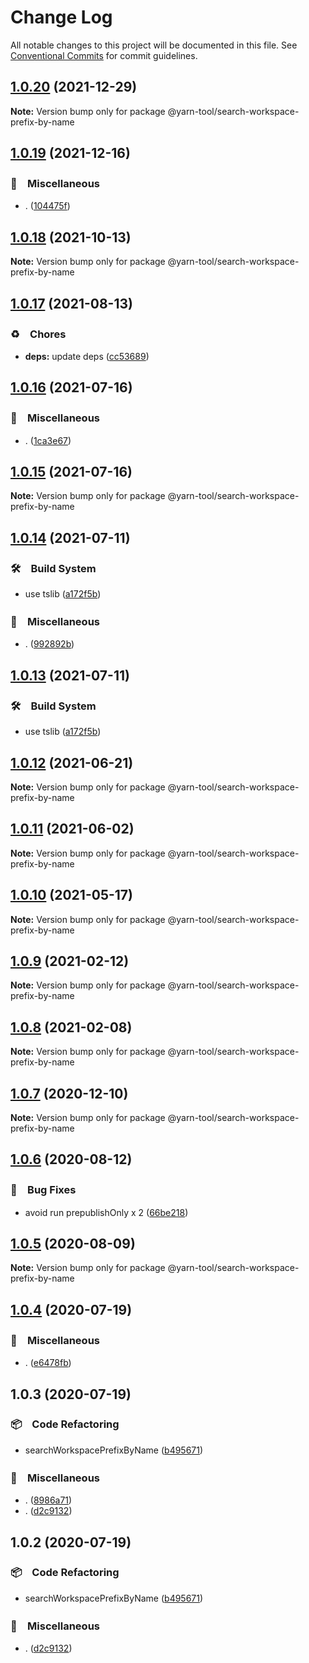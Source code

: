# Change Log

All notable changes to this project will be documented in this file.
See [Conventional Commits](https://conventionalcommits.org) for commit guidelines.

## [1.0.20](https://github.com/bluelovers/ws-yarn-workspaces/compare/@yarn-tool/search-workspace-prefix-by-name@1.0.19...@yarn-tool/search-workspace-prefix-by-name@1.0.20) (2021-12-29)

**Note:** Version bump only for package @yarn-tool/search-workspace-prefix-by-name





## [1.0.19](https://github.com/bluelovers/ws-yarn-workspaces/compare/@yarn-tool/search-workspace-prefix-by-name@1.0.18...@yarn-tool/search-workspace-prefix-by-name@1.0.19) (2021-12-16)


### 🔖　Miscellaneous

* . ([104475f](https://github.com/bluelovers/ws-yarn-workspaces/commit/104475f2baa62e53dcc4cd6f3fb3a425cba1c88d))





## [1.0.18](https://github.com/bluelovers/ws-yarn-workspaces/compare/@yarn-tool/search-workspace-prefix-by-name@1.0.17...@yarn-tool/search-workspace-prefix-by-name@1.0.18) (2021-10-13)

**Note:** Version bump only for package @yarn-tool/search-workspace-prefix-by-name





## [1.0.17](https://github.com/bluelovers/ws-yarn-workspaces/compare/@yarn-tool/search-workspace-prefix-by-name@1.0.16...@yarn-tool/search-workspace-prefix-by-name@1.0.17) (2021-08-13)


### ♻️　Chores

* **deps:** update deps ([cc53689](https://github.com/bluelovers/ws-yarn-workspaces/commit/cc53689dadd1334672807d4737c0e6400b15aba0))





## [1.0.16](https://github.com/bluelovers/ws-yarn-workspaces/compare/@yarn-tool/search-workspace-prefix-by-name@1.0.14...@yarn-tool/search-workspace-prefix-by-name@1.0.16) (2021-07-16)


### 🔖　Miscellaneous

* . ([1ca3e67](https://github.com/bluelovers/ws-yarn-workspaces/commit/1ca3e671f12b47170bfdd2f38e9e515f3d63d961))





## [1.0.15](https://github.com/bluelovers/ws-yarn-workspaces/compare/@yarn-tool/search-workspace-prefix-by-name@1.0.14...@yarn-tool/search-workspace-prefix-by-name@1.0.15) (2021-07-16)

**Note:** Version bump only for package @yarn-tool/search-workspace-prefix-by-name





## [1.0.14](https://github.com/bluelovers/ws-yarn-workspaces/compare/@yarn-tool/search-workspace-prefix-by-name@1.0.12...@yarn-tool/search-workspace-prefix-by-name@1.0.14) (2021-07-11)


### 🛠　Build System

* use tslib ([a172f5b](https://github.com/bluelovers/ws-yarn-workspaces/commit/a172f5b85b6b74256ebc8707435e0756adfd533a))


### 🔖　Miscellaneous

* . ([992892b](https://github.com/bluelovers/ws-yarn-workspaces/commit/992892bbf110cad2a8ee559521fc64506700e228))





## [1.0.13](https://github.com/bluelovers/ws-yarn-workspaces/compare/@yarn-tool/search-workspace-prefix-by-name@1.0.12...@yarn-tool/search-workspace-prefix-by-name@1.0.13) (2021-07-11)


### 🛠　Build System

* use tslib ([a172f5b](https://github.com/bluelovers/ws-yarn-workspaces/commit/a172f5b85b6b74256ebc8707435e0756adfd533a))





## [1.0.12](https://github.com/bluelovers/ws-yarn-workspaces/compare/@yarn-tool/search-workspace-prefix-by-name@1.0.11...@yarn-tool/search-workspace-prefix-by-name@1.0.12) (2021-06-21)

**Note:** Version bump only for package @yarn-tool/search-workspace-prefix-by-name





## [1.0.11](https://github.com/bluelovers/ws-yarn-workspaces/compare/@yarn-tool/search-workspace-prefix-by-name@1.0.10...@yarn-tool/search-workspace-prefix-by-name@1.0.11) (2021-06-02)

**Note:** Version bump only for package @yarn-tool/search-workspace-prefix-by-name





## [1.0.10](https://github.com/bluelovers/ws-yarn-workspaces/compare/@yarn-tool/search-workspace-prefix-by-name@1.0.9...@yarn-tool/search-workspace-prefix-by-name@1.0.10) (2021-05-17)

**Note:** Version bump only for package @yarn-tool/search-workspace-prefix-by-name





## [1.0.9](https://github.com/bluelovers/ws-yarn-workspaces/compare/@yarn-tool/search-workspace-prefix-by-name@1.0.8...@yarn-tool/search-workspace-prefix-by-name@1.0.9) (2021-02-12)

**Note:** Version bump only for package @yarn-tool/search-workspace-prefix-by-name





## [1.0.8](https://github.com/bluelovers/ws-yarn-workspaces/compare/@yarn-tool/search-workspace-prefix-by-name@1.0.7...@yarn-tool/search-workspace-prefix-by-name@1.0.8) (2021-02-08)

**Note:** Version bump only for package @yarn-tool/search-workspace-prefix-by-name





## [1.0.7](https://github.com/bluelovers/ws-yarn-workspaces/compare/@yarn-tool/search-workspace-prefix-by-name@1.0.6...@yarn-tool/search-workspace-prefix-by-name@1.0.7) (2020-12-10)

**Note:** Version bump only for package @yarn-tool/search-workspace-prefix-by-name





## [1.0.6](https://github.com/bluelovers/ws-yarn-workspaces/compare/@yarn-tool/search-workspace-prefix-by-name@1.0.5...@yarn-tool/search-workspace-prefix-by-name@1.0.6) (2020-08-12)


### 🐛　Bug Fixes

* avoid run prepublishOnly x 2 ([66be218](https://github.com/bluelovers/ws-yarn-workspaces/commit/66be2186a617129e9c9594882ef2ccfa843c6a24))





## [1.0.5](https://github.com/bluelovers/ws-yarn-workspaces/compare/@yarn-tool/search-workspace-prefix-by-name@1.0.4...@yarn-tool/search-workspace-prefix-by-name@1.0.5) (2020-08-09)

**Note:** Version bump only for package @yarn-tool/search-workspace-prefix-by-name





## [1.0.4](https://github.com/bluelovers/ws-yarn-workspaces/compare/@yarn-tool/search-workspace-prefix-by-name@1.0.3...@yarn-tool/search-workspace-prefix-by-name@1.0.4) (2020-07-19)


### 🔖　Miscellaneous

* . ([e6478fb](https://github.com/bluelovers/ws-yarn-workspaces/commit/e6478fb9e579ca2eb0315141a5aa05b0b86a1b07))





## 1.0.3 (2020-07-19)


### 📦　Code Refactoring

* searchWorkspacePrefixByName ([b495671](https://github.com/bluelovers/ws-yarn-workspaces/commit/b495671030345218f7df715b29cb50a751cdb5d9))


### 🔖　Miscellaneous

* . ([8986a71](https://github.com/bluelovers/ws-yarn-workspaces/commit/8986a714a1902681563c7ee6a8591019043b38ef))
* . ([d2c9132](https://github.com/bluelovers/ws-yarn-workspaces/commit/d2c9132a20002352b271d6dc7acaf21983586fcb))





## 1.0.2 (2020-07-19)


### 📦　Code Refactoring

* searchWorkspacePrefixByName ([b495671](https://github.com/bluelovers/ws-yarn-workspaces/commit/b495671030345218f7df715b29cb50a751cdb5d9))


### 🔖　Miscellaneous

* . ([d2c9132](https://github.com/bluelovers/ws-yarn-workspaces/commit/d2c9132a20002352b271d6dc7acaf21983586fcb))
